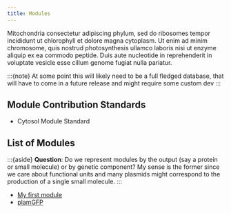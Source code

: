 ```yaml
---
title: Modules
---
```


Mitochondria consectetur adipiscing phylum, sed do ribosomes tempor incididunt ut chlorophyll et dolore magna cytoplasm. Ut enim ad minim chromosome, quis nostrud photosynthesis ullamco laboris nisi ut enzyme aliquip ex ea commodo peptide. Duis aute nucleotide in reprehenderit in voluptate vesicle esse cillum genome fugiat nulla pariatur.

:::{note}
At some point this will likely need to be a full fledged database, that will have to come in a future release and might require some custom dev
:::

## Module Contribution Standards

- Cytosol Module Standard

## List of Modules

:::{aside}
**Question**: Do we represent modules by the output (say a protein or small molecule) or by genetic component? My sense is the former since we care about functional units and many plasmids might correspond to the production of a single small molecule.
::: 

- [My first module](./mod-list/module-template/specification.md)
- [plamGFP](./mod-list/mod-plamGFP/specification.md)